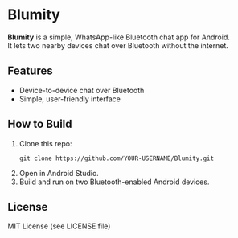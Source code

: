 # Blumity

**Blumity** is a simple, WhatsApp-like Bluetooth chat app for Android.  
It lets two nearby devices chat over Bluetooth without the internet.

## Features

- Device-to-device chat over Bluetooth
- Simple, user-friendly interface

## How to Build

1. Clone this repo:
    ```
    git clone https://github.com/YOUR-USERNAME/Blumity.git
    ```
2. Open in Android Studio.
3. Build and run on two Bluetooth-enabled Android devices.

## License

MIT License (see LICENSE file)
